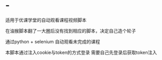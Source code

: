 # -
适用于优课学堂的自动观看课程视频脚本

在油猴脚本翻了一大圈后没有找到相应的脚本，决定自己造个轮子

通过python + selenium 自动观看未完成的课程

本脚本通过注入cookie与token的方式登录 需要自己先登录后获取token注入



